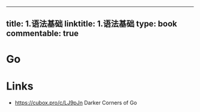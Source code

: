 
---
title: 1.语法基础
linktitle: 1.语法基础
type: book
commentable: true
---

# Go

# Links

- https://cubox.pro/c/LJ9pJn Darker Corners of Go
    